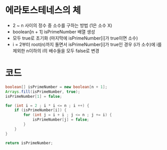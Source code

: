 # 에라토스테네스의 체

- 2 ~ n 사이의 정수 중 소수를 구하는 방법 (1은 소수 X)
- boolean\[n + 1] isPrimeNumber 배열 생성
- 모두 true로 초기화 (마지막에 isPrimeNumber\[i]가 true이면 소수)
- i = 2부터 root(n)까지 돌면서 isPrimeNumber\[i]가 true인 경우 (i가 소수)에 i를 제외한 n이하의 i의 배수들을 모두 false로 변경

# 코드

```java
boolean[] isPrimeNumber = new boolean[n + 1];
Arrays.fill(isPrimeNumber, true);
isPrimeNumber[1] = false;

for (int i = 2 ; i * i <= n ; i ++) {
    if (isPrimeNumber[i]) {
        for (int j = i + i ; j <= n ; j += i) {
            isPrimeNumber[j] = false;
        }
    }
}

return isPrimeNumber;
```